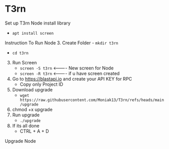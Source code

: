 # T3rn
Set up T3rn Node
install library
   - `apt install screen`

Instruction To Run Node 
3. Create Folder - `mkdir t3rn`
   - `cd t3rn` 
3. Run Screen
   - `screen -S t3rn`    <---- New screen for Node
   - `screen -R t3rn`    <---- if u have screen created
4. Go to https://blastapi.io and create your API KEY for RPC 
   - Copy only Project ID
5. Download upgrade 
   - `wget https://raw.githubusercontent.com/Moniak13/T3rn/refs/heads/main/upgrade`
6. chmod +x upgrade
7. Run upgrade
   - `./upgrade`
8. If its all done 
   - CTRL + A + D

Upgrade Node

